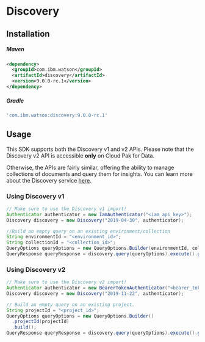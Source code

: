 # Discovery

## Installation

##### Maven

```xml
<dependency>
  <groupId>com.ibm.watson</groupId>
  <artifactId>discovery</artifactId>
  <version>9.0.0-rc.1</version>
</dependency>
```

##### Gradle

```gradle
'com.ibm.watson:discovery:9.0.0-rc.1'
```

## Usage

This SDK supports both the Discovery v1 and v2 APIs. Please note that the Discovery v2 API is accessible **only** on Cloud Pak for Data.

Otherwise, the APIs are fairly similar, offering the ability to manage collections of documents and query them for insights. You can learn more about the Discovery service [here](https://cloud.ibm.com/docs/discovery?topic=discovery-gs-api).

### Using Discovery v1

```java
// Make sure to use the Discovery v1 import!
Authenticator authenticator = new IamAuthenticator("<iam_api_key>");
Discovery discovery = new Discovery("2019-04-30", authenticator);

//Build an empty query on an existing environment/collection
String environmentId = "<environment_id>";
String collectionId = "<collection_id>";
QueryOptions queryOptions = new QueryOptions.Builder(environmentId, collectionId).build();
QueryResponse queryResponse = discovery.query(queryOptions).execute().getResult();
```

### Using Discovery v2

```java
// Make sure to use the Discovery v2 import!
Authenticator authenticator = new BearerTokenAuthenticator("<bearer_token>");
Discovery discovery = new Discovery("2019-11-22", authenticator);

// Build an empty query on an existing project.
String projectId = "<project_id>";
QueryOptions queryOptions = new QueryOptions.Builder()
  .projectId(projectId)
  .build();
QueryResponse queryResponse = discovery.query(queryOptions).execute().getResult();
```
